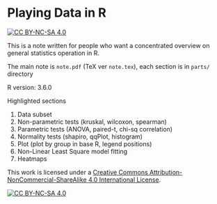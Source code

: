 # Playing Data in R

[![CC BY-NC-SA 4.0][cc-by-nc-sa-shield]][cc-by-nc-sa]

This is a note written for people who want a concentrated overview on general statistics operation in R.  

The main note is `note.pdf` (TeX ver `note.tex`), each section is in `parts/` directory  

R version: 3.6.0  

Highlighted sections

1. Data subset
2. Non-parametric tests (kruskal, wilcoxon, spearman)
3. Parametric tests (ANOVA, paired-t, chi-sq correlation)
4. Normality tests (shapiro, qqPlot, histogram)
5. Plot (plot by group in base R, legend positions)
6. Non-Linear Least Square model fitting
7. Heatmaps

This work is licensed under a
[Creative Commons Attribution-NonCommercial-ShareAlike 4.0 International License][cc-by-nc-sa].

[![CC BY-NC-SA 4.0][cc-by-nc-sa-image]][cc-by-nc-sa]

[cc-by-nc-sa]: http://creativecommons.org/licenses/by-nc-sa/4.0/
[cc-by-nc-sa-image]: https://licensebuttons.net/l/by-nc-sa/4.0/88x31.png
[cc-by-nc-sa-shield]: https://img.shields.io/badge/License-CC%20BY--NC--SA%204.0-lightgrey.svg
